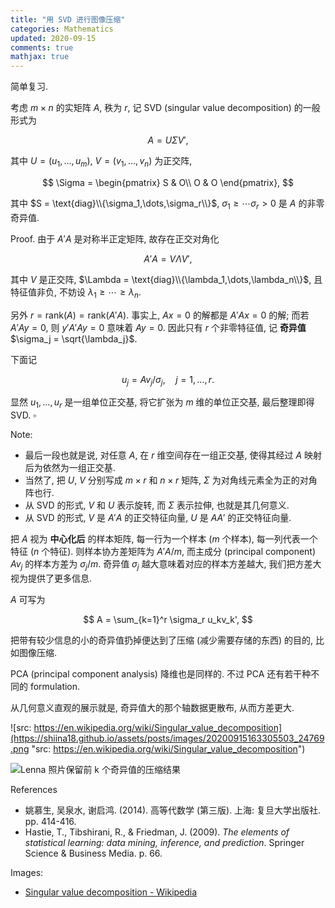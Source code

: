 ```yaml
---
title: "用 SVD 进行图像压缩"
categories: Mathematics
updated: 2020-09-15
comments: true
mathjax: true
---
```


简单复习.

<!-- more -->

考虑 $m\times n$ 的实矩阵 $A$, 秩为 $r$, 记 SVD (singular value decomposition) 的一般形式为

$$A = U\Sigma V',$$

其中 $U=(u_1,\dots,u_m)$, $V=(v_1,\dots,v_n)$ 为正交阵,

$$
\Sigma = \begin{pmatrix} S & O\\ O & O  \end{pmatrix},
$$

其中 $S = \text{diag}\\{\sigma_1,\dots,\sigma_r\\}$, $\sigma_1\ge\cdots\sigma_r> 0$ 是 $A$ 的非零奇异值. 

Proof. 由于 $A'A$ 是对称半正定矩阵, 故存在正交对角化

$$
A'A = V\Lambda V',
$$

其中 $V$ 是正交阵, $\Lambda = \text{diag}\\{\lambda_1,\dots,\lambda_n\\}$, 且特征值非负, 不妨设 $\lambda_1\ge\cdots\ge\lambda_n$.

另外 $r = \text{rank}(A) = \text{rank}(A'A)$. 事实上, $Ax = 0$ 的解都是 $A'Ax = 0$ 的解; 而若 $A'Ay = 0$, 则 $y'A'Ay = 0$ 意味着 $Ay = 0$. 因此只有 $r$ 个非零特征值, 记 **奇异值** $\sigma_j = \sqrt{\lambda_j}$.

下面记 

$$
u_j = Av_j / \sigma_j, \quad j=1,\dots, r.
$$

显然 $u_1, \dots, u_r$ 是一组单位正交基, 将它扩张为 $m$ 维的单位正交基, 最后整理即得 SVD. $\square$

Note:

- 最后一段也就是说, 对任意 $A$, 在 $r$ 维空间存在一组正交基, 使得其经过 $A$ 映射后为依然为一组正交基.
- 当然了, 把 $U$, $V$ 分别写成 $m\times r$ 和 $n\times r$ 矩阵, $\Sigma$ 为对角线元素全为正的对角阵也行.
- 从 SVD 的形式, $V$ 和 $U$ 表示旋转, 而 $\Sigma$ 表示拉伸, 也就是其几何意义.
- 从 SVD 的形式, $V$ 是 $A'A$ 的正交特征向量, $U$ 是 $AA'$ 的正交特征向量.

把 $A$ 视为 **中心化后** 的样本矩阵, 每一行为一个样本 ($m$ 个样本), 每一列代表一个特征 ($n$ 个特征). 则样本协方差矩阵为 $A'A/m$, 而主成分 (principal component) $Av_j$ 的样本方差为 $\sigma_j/m$. 奇异值 $\sigma_j$ 越大意味着对应的样本方差越大, 我们把方差大视为提供了更多信息.

$A$ 可写为

$$
A = \sum_{k=1}^r \sigma_r u_kv_k',
$$

把带有较少信息的小的奇异值扔掉便达到了压缩 (减少需要存储的东西) 的目的, 比如图像压缩.

PCA (principal component analysis) 降维也是同样的. 不过 PCA 还有若干种不同的 formulation.

从几何意义直观的展示就是, 奇异值大的那个轴数据更散布, 从而方差更大.

![src: https://en.wikipedia.org/wiki/Singular_value_decomposition](https://shiina18.github.io/assets/posts/images/20200915163305503_24769.png "src: https://en.wikipedia.org/wiki/Singular_value_decomposition")

![Lenna 照片保留前 k 个奇异值的压缩结果](https://shiina18.github.io/assets/posts/images/20200915155342646_5911.png "Lenna 照片保留前 k 个奇异值的压缩结果")

References

- 姚慕生, 吴泉水, 谢启鸿. (2014). 高等代数学 (第三版). 上海: 复旦大学出版社. pp. 414-416.
- Hastie, T., Tibshirani, R., & Friedman, J. (2009). *The elements of statistical learning: data mining, inference, and prediction*. Springer Science & Business Media. p. 66.

Images: 

- [Singular value decomposition - Wikipedia](https://en.wikipedia.org/wiki/Singular_value_decomposition)